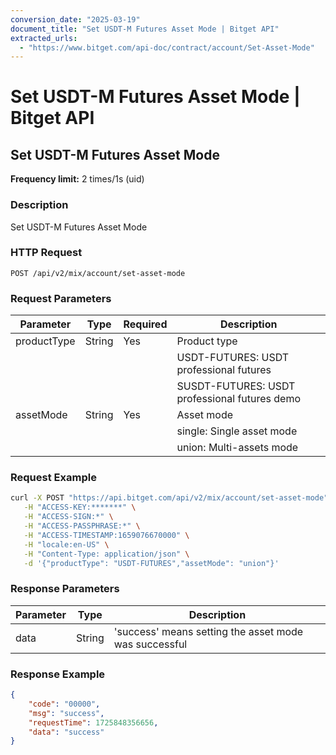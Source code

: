 ```yaml
---
conversion_date: "2025-03-19"
document_title: "Set USDT-M Futures Asset Mode | Bitget API"
extracted_urls:
  - "https://www.bitget.com/api-doc/contract/account/Set-Asset-Mode"
---
```


# Set USDT-M Futures Asset Mode | Bitget API

## Set USDT-M Futures Asset Mode

**Frequency limit:** 2 times/1s (uid)

### Description
Set USDT-M Futures Asset Mode

### HTTP Request
```
POST /api/v2/mix/account/set-asset-mode
```

### Request Parameters
| Parameter    | Type   | Required | Description                             |
|--------------|--------|----------|-----------------------------------------|
| productType  | String | Yes      | Product type                            |
|              |        |          | USDT-FUTURES: USDT professional futures |
|              |        |          | SUSDT-FUTURES: USDT professional futures demo |
| assetMode    | String | Yes      | Asset mode                              |
|              |        |          | single: Single asset mode               |
|              |        |          | union: Multi-assets mode                |

### Request Example
```bash
curl -X POST "https://api.bitget.com/api/v2/mix/account/set-asset-mode" \
   -H "ACCESS-KEY:*******" \
   -H "ACCESS-SIGN:*" \
   -H "ACCESS-PASSPHRASE:*" \
   -H "ACCESS-TIMESTAMP:1659076670000" \
   -H "locale:en-US" \
   -H "Content-Type: application/json" \
   -d '{"productType": "USDT-FUTURES","assetMode": "union"}'
```

### Response Parameters
| Parameter | Type   | Description                               |
|-----------|--------|-------------------------------------------|
| data      | String | 'success' means setting the asset mode was successful |

### Response Example
```json
{
    "code": "00000",
    "msg": "success",
    "requestTime": 1725848356656,
    "data": "success"
}
```

